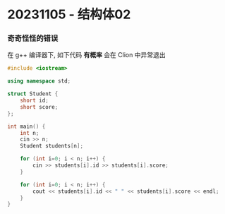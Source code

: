 # 20231105 - 结构体02

###  奇奇怪怪的错误
在 g++ 编译器下, 如下代码 **有概率** 会在 Clion 中异常退出
```cpp
#include <iostream>

using namespace std;

struct Student {
    short id;
    short score;
};

int main() {
    int n;
    cin >> n;
    Student students[n];

    for (int i=0; i < n; i++) {
        cin >> students[i].id >> students[i].score;
    }

    for (int i=0; i < n; i++) {
        cout << students[i].id << " " << students[i].score << endl;
    }
}
```
